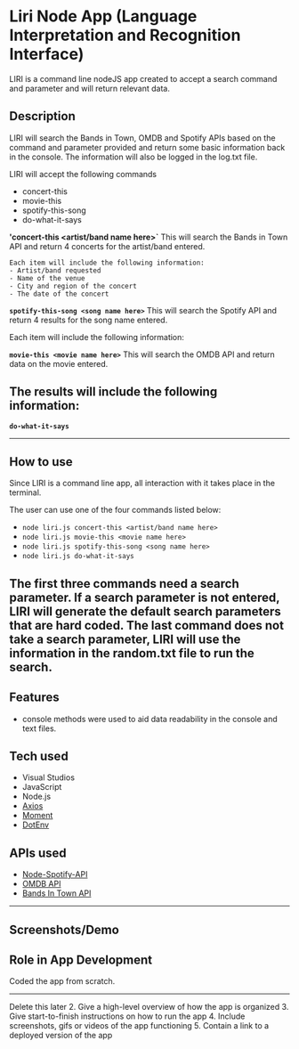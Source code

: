 # Liri Node App (Language Interpretation and Recognition Interface)

LIRI is a command line nodeJS app created to accept a search command and parameter and will return relevant data.

## Description

LIRI will search the Bands in Town, OMDB and Spotify APIs based on the command and parameter provided and return some basic information back in the console. The information will also be logged in the log.txt file.

LIRI will accept the following commands
* concert-this
* movie-this
* spotify-this-song
* do-what-it-says

**'concert-this <artist/band name here>`**
This will search the Bands in Town API and return 4 concerts for the artist/band entered. 

    Each item will include the following information:
    - Artist/band requested
    - Name of the venue
    - City and region of the concert
    - The date of the concert

**`spotify-this-song <song name here>`**
    This will search the Spotify API and return 4 results for the song name entered.

Each item will include the following information: 

**`movie-this <movie name here>`**
This will search the OMDB API and return data on the movie entered.

The results will include the following information:
- 



**`do-what-it-says`**

---
## How to use

Since LIRI is a command line app, all interaction with it takes place in the terminal.

The user can use one of the four commands listed below:

-   `node liri.js concert-this <artist/band name here>`
-   `node liri.js movie-this <movie name here>`
-   `node liri.js spotify-this-song <song name here>`
-   `node liri.js do-what-it-says`

The first three commands need a search parameter. If a search parameter is not entered, LIRI will generate the default search parameters that are hard coded. The last command does not take a search parameter, LIRI will use the information in the random.txt file to run the search.
---
## Features

-   console methods were used to aid data readability in the console and text files.

## Tech used

-   Visual Studios
-   JavaScript
-   Node.js
-   [Axios](https://www.npmjs.com/package/axios)
-   [Moment](https://www.npmjs.com/package/moment)
-   [DotEnv](https://www.npmjs.com/package/dotenv)

## APIs used

-   [Node-Spotify-API](https://www.npmjs.com/package/node-spotify-api)
-   [OMDB API](http://www.omdbapi.com)
-   [Bands In Town API](http://www.artists.bandsintown.com/bandsintown-api)

---
## Screenshots/Demo

## Role in App Development

Coded the app from scratch.






---
Delete this later
2. Give a high-level overview of how the app is organized
3. Give start-to-finish instructions on how to run the app
4. Include screenshots, gifs or videos of the app functioning
5. Contain a link to a deployed version of the app
